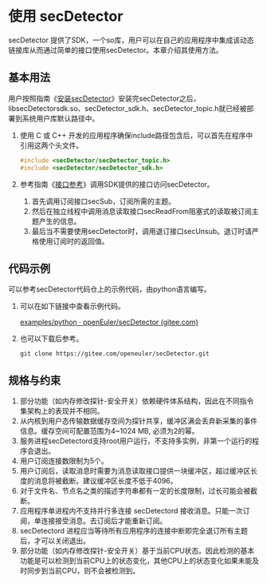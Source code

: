 # 使用 secDetector

secDetector 提供了SDK，一个so库，用户可以在自己的应用程序中集成该动态链接库从而通过简单的接口使用secDetector。本章介绍其使用方法。

## 基本用法

用户按照指南《[安装secDetector](./install_secdetector.md)》安装完secDetector之后，libsecDetectorsdk.so、secDetector_sdk.h、secDetector_topic.h就已经被部署到系统用户库默认路径中。

1. 使用 C 或 C++ 开发的应用程序确保include路径包含后，可以首先在程序中引用这两个头文件。

   ```c
   #include <secDetector/secDetector_topic.h>
   #include <secDetector/secDetector_sdk.h>
   ```

2. 参考指南《[接口参考](./api_reference.md)》调用SDK提供的接口访问secDetector。

   1. 首先调用订阅接口secSub，订阅所需的主题。
   2. 然后在独立线程中调用消息读取接口secReadFrom阻塞式的读取被订阅主题产生的信息。
   3. 最后当不需要使用secDetector时，调用退订接口secUnsub。退订时请严格使用订阅时的返回值。

## 代码示例

可以参考secDetector代码仓上的示例代码，由python语言编写。

1. 可以在如下链接中查看示例代码。

   [examples/python · openEuler/secDetector (gitee.com)](https://gitee.com/openeuler/secDetector/tree/master/examples/python)

2. 也可以下载后参考。

   ```shell
   git clone https://gitee.com/openeuler/secDetector.git
   ```

## 规格与约束

1. 部分功能（如内存修改探针-安全开关）依赖硬件体系结构，因此在不同指令集架构上的表现并不相同。
2. 从内核到用户态传输数据缓存空间为探针共享，缓冲区满会丢弃新采集的事件信息。缓存空间可配置范围为4~1024 MB, 必须为2的幂。
3. 服务进程secDetectord支持root用户运行，不支持多实例，非第一个运行的程序会退出。
4. 用户订阅连接数限制为5个。
5. 用户订阅后，读取消息时需要为消息读取接口提供一块缓冲区，超过缓冲区长度的消息将被截断。建议缓冲区长度不低于4096。
6. 对于文件名、节点名之类的描述字符串都有一定的长度限制，过长可能会被截断。
7. 应用程序单进程内不支持并行多连接 secDetectord 接收消息。只能一次订阅，单连接接受消息。去订阅后才能重新订阅。
8. secDetectord 进程应当等待所有应用程序的连接中断即完全退订所有主题后，才可以关闭退出。
9. 部分功能（如内存修改探针-安全开关）基于当前CPU状态。因此检测的基本功能是可以检测到当前CPU上的状态变化，其他CPU上的状态变化如果未能及时同步到当前CPU，则不会被检测到。
